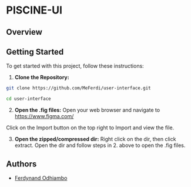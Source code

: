 # PISCINE-UI

## Overview

## Getting Started

To get started with this project, follow these instructions:

1. **Clone the Repository:**

```bash
git clone https://github.com/MeFerdi/user-interface.git
```
```bash
cd user-interface
```

2. **Open the .fig files:**
Open your web browser and navigate to
https://www.figma.com/

Click on the Import button on the top right to Import and view the file.

3. **Open the zipped/compressed dir:**
Right click on the dir, then click extract. 
Open the dir and follow steps in 2. above to open the .fig files.

## Authors
- [Ferdynand Odhiambo](https://github.com/MeFerdi)